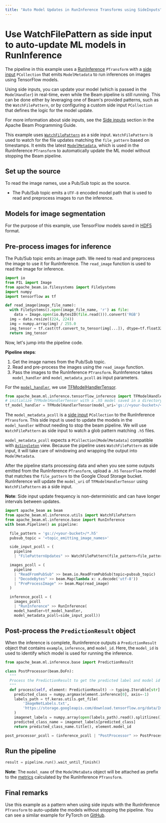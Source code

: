 ```yaml
---
title: "Auto Model Updates in RunInference Transforms using SideInputs"
---
```

<!--
Licensed under the Apache License, Version 2.0 (the "License");
you may not use this file except in compliance with the License.
You may obtain a copy of the License at

http://www.apache.org/licenses/LICENSE-2.0

Unless required by applicable law or agreed to in writing, software
distributed under the License is distributed on an "AS IS" BASIS,
WITHOUT WARRANTIES OR CONDITIONS OF ANY KIND, either express or implied.
See the License for the specific language governing permissions and
limitations under the License.
-->

# Use WatchFilePattern as side input to auto-update ML models in RunInference

The pipeline in this example uses a [RunInference](https://beam.apache.org/documentation/transforms/python/elementwise/runinference/) `PTransform` with a [side input](https://beam.apache.org/documentation/programming-guide/#side-inputs) `PCollection` that emits `ModelMetadata` to run inferences on images using TensorFlow models.

Using side inputs, you can update your model (which is passed in the `ModelHandler`) in real-time, even while the Beam pipeline is still running. This can be done either by leveraging one of Beam's provided patterns, such as the `WatchFilePattern`,
or by configuring a custom side input `PCollection` that defines the logic for the model update.

For more information about side inputs, see the [Side inputs](https://beam.apache.org/documentation/programming-guide/#side-inputs) section in the Apache Beam Programming Guide.

This example uses [`WatchFilePattern`](https://beam.apache.org/releases/pydoc/current/apache_beam.ml.inference.utils.html#apache_beam.ml.inference.utils.WatchFilePattern) as a side input. `WatchFilePattern` is used to watch for the file updates matching the `file_pattern`
based on timestamps. It emits the latest [`ModelMetadata`](https://beam.apache.org/documentation/transforms/python/elementwise/runinference/), which is used in
the RunInference `PTransform` to automatically update the ML model without stopping the Beam pipeline.

## Set up the source

To read the image names, use a Pub/Sub topic as the source.
 * The Pub/Sub topic emits a `UTF-8` encoded model path that is used to read and preprocess images to run the inference.

## Models for image segmentation

For the purpose of this example, use TensorFlow models saved in [HDF5](https://www.tensorflow.org/tutorials/keras/save_and_load#hdf5_format) format.


## Pre-process images for inference
The Pub/Sub topic emits an image path. We need to read and preprocess the image to use it for RunInference. The `read_image` function is used to read the image for inference.

```python
import io
from PIL import Image
from apache_beam.io.filesystems import FileSystems
import numpy
import tensorflow as tf

def read_image(image_file_name):
  with FileSystems().open(image_file_name, 'r') as file:
    data = Image.open(io.BytesIO(file.read())).convert('RGB')
  img = data.resize((224, 224))
  img = numpy.array(img) / 255.0
  img_tensor = tf.cast(tf.convert_to_tensor(img[...]), dtype=tf.float32)
  return img_tensor
```

Now, let's jump into the pipeline code.

**Pipeline steps**:
1. Get the image names from the Pub/Sub topic.
2. Read and pre-process the images using the `read_image` function.
3. Pass the images to the RunInference `PTransform`. RunInference takes `model_handler` and `model_metadata_pcoll` as input parameters.

For the [`model_handler`](https://github.com/apache/beam/blob/07f52a478174f8733c7efedb7189955142faa5fa/sdks/python/apache_beam/ml/inference/base.py#L308), we use [TFModelHandlerTensor](https://github.com/apache/beam/blob/186973b110d82838fb8e5ba27f0225a67c336591/sdks/python/apache_beam/ml/inference/tensorflow_inference.py#L184).
```python
from apache_beam.ml.inference.tensorflow_inference import TFModelHandlerTensor
# initialize TFModelHandlerTensor with a .h5 model saved in a directory accessible by the pipeline.
tf_model_handler = TFModelHandlerTensor(model_uri='gs://<your-bucket>/<model_path.h5>')
```

The `model_metadata_pcoll` is a [side input](https://beam.apache.org/documentation/programming-guide/#side-inputs) `PCollection` to the RunInference `PTransform`. This side input is used to update the models in the `model_handler` without needing to stop the beam pipeline.
We will use `WatchFilePattern` as side input to watch a glob pattern matching `.h5` files.

`model_metadata_pcoll` expects a `PCollection[ModelMetadata]` compatible with [`AsSingleton`](https://beam.apache.org/releases/pydoc/2.4.0/apache_beam.pvalue.html#apache_beam.pvalue.AsSingleton) view. Because the pipeline uses `WatchFilePattern` as side input, it will take care of windowing and wrapping the output into `ModelMetadata`.


After the pipeline starts processing data and when you see some outputs emitted from the RunInference `PTransform`, upload a `.h5` `TensorFlow` model that matches the `file_pattern` to the Google Cloud Storage bucket. RunInference will update the `model_uri` of `TFModelHandlerTensor` using `WatchFilePattern` as a side input.

**Note**: Side input update frequency is non-deterministic and can have longer intervals between updates.

```python
import apache_beam as beam
from apache_beam.ml.inference.utils import WatchFilePattern
from apache_beam.ml.inference.base import RunInference
with beam.Pipeline() as pipeline:

  file_pattern = 'gs://<your-bucket>/*.h5'
  pubsub_topic = '<topic_emitting_image_names>'

  side_input_pcoll = (
    pipeline
    | "FilePatternUpdates" >> WatchFilePattern(file_pattern=file_pattern))

  images_pcoll = (
    pipeline
    | "ReadFromPubSub" >> beam.io.ReadFromPubSub(topic=pubsub_topic)
    | "DecodeBytes" >> beam.Map(lambda x: x.decode('utf-8'))
    | "PreProcessImage" >> beam.Map(read_image)
  )

  inference_pcoll = (
    images_pcoll
    | "RunInference" >> RunInference(
    model_handler=tf_model_handler,
    model_metadata_pcoll=side_input_pcoll))

```


## Post-process the `PredictionResult` object

When the inference is complete, RunInference outputs a `PredictionResult` object that contains `example`, `inference`, and `model_id`. Here, the `model_id` is used to identify which model is used for running the inference.

```python
from apache_beam.ml.inference.base import PredictionResult

class PostProcessor(beam.DoFn):
  """
  Process the PredictionResult to get the predicted label and model id used for inference.
  """
  def process(self, element: PredictionResult) -> typing.Iterable[str]:
    predicted_class = numpy.argmax(element.inference[0], axis=-1)
    labels_path = tf.keras.utils.get_file(
        'ImageNetLabels.txt',
        'https://storage.googleapis.com/download.tensorflow.org/data/ImageNetLabels.txt'
    )
    imagenet_labels = numpy.array(open(labels_path).read().splitlines())
    predicted_class_name = imagenet_labels[predicted_class]
    return predicted_class_name.title(), element.model_id

post_processor_pcoll = (inference_pcoll | "PostProcessor" >> PostProcessor())
```

## Run the pipeline
```python
result = pipeline.run().wait_until_finish()
```
**Note**: The `model_name` of the `ModelMetaData` object will be attached as prefix to the [metrics](https://beam.apache.org/documentation/ml/runinference-metrics/) calculated by the RunInference `PTransform`.

## Final remarks
Use this example as a pattern when using side inputs with the RunInference `PTransform` to auto-update the models without stopping the pipeline. You can see a similar example for PyTorch on [GitHub](https://github.com/apache/beam/blob/master/sdks/python/apache_beam/examples/inference/pytorch_image_classification_with_side_inputs.py).

